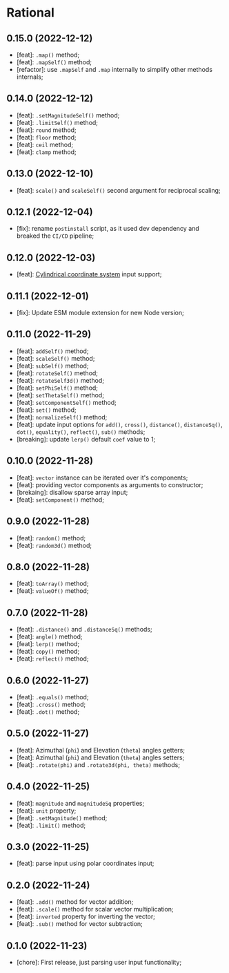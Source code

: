 # Rational

## 0.15.0 (2022-12-12)

- [feat]: `.map()` method;
- [feat]: `.mapSelf()` method;
- [refactor]: use `.mapSelf` and `.map` internally to simplify other methods internals;

## 0.14.0 (2022-12-12)

- [feat]: `.setMagnitudeSelf()` method;
- [feat]: `.limitSelf()` method;
- [feat]: `round` method;
- [feat]: `floor` method;
- [feat]: `ceil` method;
- [feat]: `clamp` method;

## 0.13.0 (2022-12-10)

- [feat]: `scale()` and `scaleSelf()` second argument for reciprocal scaling;

## 0.12.1 (2022-12-04)

- [fix]: rename `postinstall` script, as it used dev dependency and breaked the `CI/CD` pipeline;

## 0.12.0 (2022-12-03)

- [feat]: [Cylindrical coordinate system](https://en.wikipedia.org/wiki/Cylindrical_coordinate_system) input support;

## 0.11.1 (2022-12-01)

- [fix]: Update ESM module extension for new Node version;

## 0.11.0 (2022-11-29)

- [feat]: `addSelf()` method;
- [feat]: `scaleSelf()` method;
- [feat]: `subSelf()` method;
- [feat]: `rotateSelf()` method;
- [feat]: `rotateSelf3d()` method;
- [feat]: `setPhiSelf()` method;
- [feat]: `setThetaSelf()` method;
- [feat]: `setComponentSelf()` method;
- [feat]: `set()` method;
- [feat]: `normalizeSelf()` method;
- [feat]: update input options for `add()`, `cross()`, `distance()`, `distanceSq()`, `dot()`, `equality()`, `reflect()`, `sub()` methods;
- [breaking]: update `lerp()` default `coef` value to 1;

## 0.10.0 (2022-11-28)

- [feat]: `vector` instance can be iterated over it's components;
- [feat]: providing vector components as arguments to constructor;
- [brekaing]: disallow sparse array input;
- [feat]: `setComponent()` method;

## 0.9.0 (2022-11-28)

- [feat]: `random()` method;
- [feat]: `random3d()` method;

## 0.8.0 (2022-11-28)

- [feat]: `toArray()` method;
- [feat]: `valueOf()` method;

## 0.7.0 (2022-11-28)

- [feat]: `.distance()` and `.distanceSq()` methods;
- [feat]: `angle()` method;
- [feat]: `lerp()` method;
- [feat]: `copy()` method;
- [feat]: `reflect()` method;

## 0.6.0 (2022-11-27)

- [feat]: `.equals()` method;
- [feat]: `.cross()` method;
- [feat]: `.dot()` method;

## 0.5.0 (2022-11-27)

- [feat]: Azimuthal (`phi`) and Elevation (`theta`) angles getters;
- [feat]: Azimuthal (`phi`) and Elevation (`theta`) angles setters;
- [feat]: `.rotate(phi)` and `.rotate3d(phi, theta)` methods;

## 0.4.0 (2022-11-25)

- [feat]: `magnitude` and `magnitudeSq` properties;
- [feat]: `unit` property;
- [feat]: `.setMagnitude()` method;
- [feat]: `.limit()` method;

## 0.3.0 (2022-11-25)

- [feat]: parse input using polar coordinates input;

## 0.2.0 (2022-11-24)

- [feat]: `.add()` method for vector addition;
- [feat]: `.scale()` method for scalar vector multiplication;
- [feat]: `inverted` property for inverting the vector;
- [feat]: `.sub()` method for vector subtraction;

## 0.1.0 (2022-11-23)

- [chore]: First release, just parsing user input functionality;
